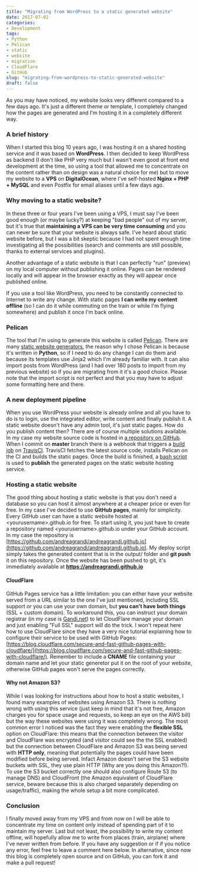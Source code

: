 ```yaml
---
title: "Migrating from WordPress to a static generated website"
date: 2017-07-02
categories: 
- Development
tags: 
- Python
- Pelican
- static
- website
- migration
- CloudFlare
- GitHub
slug: "migrating-from-wordpress-to-static-generated-website"
draft: false
---
```


As you may have noticed, my website looks very different compared to a few days ago.
It's just a different theme or template, I completely changed how the pages are generated and
I'm hosting it in a completely different way.

### A brief history

When I started this blog 10 years ago, I was hosting it on a shared hosting service and it was based on **WordPress**.
I then decided to keep WordPress as backend (I don't like PHP very much but I wasn't even good at front end development at the time,
so using a tool that allowed me to concentrate on the content rather than on design was a natural choice for me) but to move my website
to a **VPS** on **DigitalOcean**, where I've self-hosted **Nginx + PHP + MySQL** and even Postfix for email aliases until a few days ago.

### Why moving to a static website?

In these three or four years I've been using a VPS, I must say I've been good enough (or maybe lucky?) at keeping "bad people" out
of my server, but it's true that **maintaining a VPS can be very time consuming** and you can never be sure that your website is always safe.
I've heard about static website before, but I was a bit skeptic because I had not spent enough time investigating all the possibilities
(search and comments are still possible, thanks to external services and plugins).

Another advantage of a static website is that I can perfectly "run" (preview) on my local computer without publishing it online. Pages can be rendered locally
and will appear in the browser exactly as they will appear once published online.

If you use a tool like WordPress, you need to be constantly connected to Internet to write any change. With static pages **I can write my content offline**
(so I can do it while commuting on the train or while I'm flying somewhere) and publish it once I'm back online.

### Pelican

The tool that I'm using to generate this website is called [Pelican](https://blog.getpelican.com/). 
There are many [static website generators](https://www.staticgen.com/), the reason why I chose Pelican is because it's written in **Python**,
so if I need to do any change I can do them and because its templates use Jinja2 which I'm already familiar with. It can also import posts from WordPress
(and I had over 180 posts to import from my previous website) so if you are migrating from it it's a good choice. Please note that the import script is not perfect
and that you may have to adjust some formatting here and there.

### A new deployment pipeline

When you use WordPress your website is already online and all you have to do is to login, use the integrated editor, write content and finally publish it.
A static website doesn't have any admin tool, it's just static pages. How do you publish content then? There are of course multiple solutions available.
In my case my website source code is hosted in [a repository on GitHub](https://github.com/andreagrandi/andreagrandi.it). When I commit on **master** branch
there is a webhook that triggers a [build job](https://github.com/andreagrandi/andreagrandi.it/blob/master/.travis.yml) on [TravisCI](https://travis-ci.org/).
TravisCI fetches the latest source code, installs Pelican on the CI and builds the static pages. Once the build is finished, a [bash script](https://github.com/andreagrandi/andreagrandi.it/blob/master/deploy.sh) is used to **publish**
the generated pages on the static website hosting service.

### Hosting a static website

The good thing about hosting a static website is that you don't need a database so you can host it almost anywhere at a cheaper price or even for free.
In my case I've decided to use **GitHub pages**, mainly for simplicity. Every GitHub user can have a static website hosted at <yourusername\>.github.io for free.
To start using it, you just have to create a repository named <yourusername\>.github.io under your GitHub account. In my case the repository is [https://github.com/andreagrandi/andreagrandi.github.io](https://github.com/andreagrandi/andreagrandi.github.io). My deploy script simply takes the generated content
that is in the output/ folder and **git push** it on this repository. Once the website has been pushed to git, it's immediately available at **https://andreagrandi.github.io**

#### CloudFlare

GitHub Pages service has a little limitation: you can either have your website served from a URL similar to the one I've just mentioned, including SSL support *or* you can use your own domain, but **you can't have both things** (SSL + custom domain). To workaround this, you can instruct your domain registrar (in my case is [Gandi.net](https://www.gandi.net/)) to let CloudFlare manage your domain and just enabling "Full SSL" support will do the trick. I won't repeat here how to use CloudFlare since they have a very nice tutorial explaining how to configure their service to be used with GitHub Pages: [https://blog.cloudflare.com/secure-and-fast-github-pages-with-cloudflare/](https://blog.cloudflare.com/secure-and-fast-github-pages-with-cloudflare/). Remember to include a **CNAME** file containing your domain name and let your static generetor put it on the root of your website, otherwise GitHub pages won't serve the pages correctly.

#### Why not Amazon S3?

While I was looking for instructions about how to host a static websites, I found many examples of websites using Amazon S3. There is nothing wrong with using this service (just keep in mind that it's not free, Amazon charges you for space usage and requests, so keep an eye on the AWS bill) but the way these websites were using it was completely wrong. The most common error I noticed was the fact they were enabling the **flexible SSL** option on CloudFlare: this means that the connection between the visitor and CloudFlare was encrypted (and visitor could see the the SSL enabled) but the connection between CloudFlare and Amazon S3 was being served with **HTTP only**, meaning that potentially the pages could have been modified before being served. Infact Amazon doesn't serve the S3 website buckets with SSL, they use plain HTTP (Why are you doing this Amazon?!). To use the S3 bucket correctly one should also configure Route 53 (to manage DNS) and CloudFront (the Amazon equivalent of CloudFlare service, beware because this is also charged separately depending on usage/traffic), making the whole setup a bit more complicated.

### Conclusion

I finally moved away from my VPS and from now on I will be able to concentrate my time on content only instead of spending part of it to maintain my server. Last but not least, the possibility to write my content offline, will hopefully allow me to write from places (train, airplane) where I've never written from before. If you have any suggestion or if if you notice any error, feel free to leave a comment here below. In alternative, since now this blog is completely open source and on GitHub, you can fork it and make a pull request!

